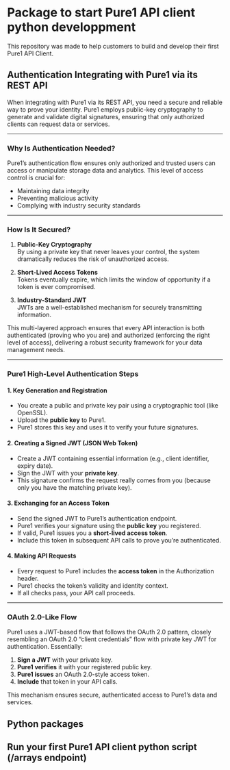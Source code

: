 # Package to start Pure1 API client python developpment

This repository was made to help customers to build and develop their first Pure1 API Client.

## Authentication Integrating with Pure1 via its REST API

When integrating with Pure1 via its REST API, you need a secure and reliable way to prove your identity. Pure1 employs public-key cryptography to generate and validate digital signatures, ensuring that only authorized clients can request data or services.

---

### Why Is Authentication Needed?

Pure1’s authentication flow ensures only authorized and trusted users can access or manipulate storage data and analytics. This level of access control is crucial for:

- Maintaining data integrity  
- Preventing malicious activity  
- Complying with industry security standards

---

### How Is It Secured?

1. **Public-Key Cryptography**  
   By using a private key that never leaves your control, the system dramatically reduces the risk of unauthorized access.

2. **Short-Lived Access Tokens**  
   Tokens eventually expire, which limits the window of opportunity if a token is ever compromised.

3. **Industry-Standard JWT**  
   JWTs are a well-established mechanism for securely transmitting information.

This multi-layered approach ensures that every API interaction is both authenticated (proving who you are) and authorized (enforcing the right level of access), delivering a robust security framework for your data management needs.

---

### Pure1 High-Level Authentication Steps

#### 1. Key Generation and Registration
- You create a public and private key pair using a cryptographic tool (like OpenSSL).  
- Upload the **public key** to Pure1.  
- Pure1 stores this key and uses it to verify your future signatures.

#### 2. Creating a Signed JWT (JSON Web Token)
- Create a JWT containing essential information (e.g., client identifier, expiry date).  
- Sign the JWT with your **private key**.  
- This signature confirms the request really comes from you (because only you have the matching private key).

#### 3. Exchanging for an Access Token
- Send the signed JWT to Pure1’s authentication endpoint.  
- Pure1 verifies your signature using the **public key** you registered.  
- If valid, Pure1 issues you a **short-lived access token**.  
- Include this token in subsequent API calls to prove you’re authenticated.

#### 4. Making API Requests
- Every request to Pure1 includes the **access token** in the Authorization header.  
- Pure1 checks the token’s validity and identity context.  
- If all checks pass, your API call proceeds.

---

### OAuth 2.0-Like Flow

Pure1 uses a JWT-based flow that follows the OAuth 2.0 pattern, closely resembling an OAuth 2.0 “client credentials” flow with private key JWT for authentication. Essentially:

1. **Sign a JWT** with your private key.  
2. **Pure1 verifies** it with your registered public key.  
3. **Pure1 issues** an OAuth 2.0-style access token.  
4. **Include** that token in your API calls.

This mechanism ensures secure, authenticated access to Pure1’s data and services.


    
## Python packages


## Run your first Pure1 API client python script (/arrays endpoint)
